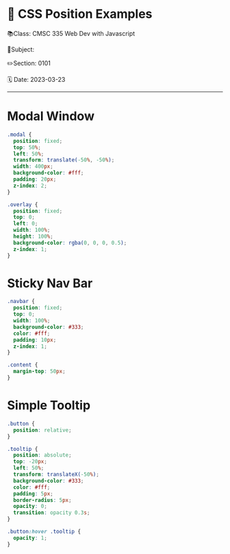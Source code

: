 # 🎨 CSS Position Examples

📚Class: CMSC 335 Web Dev with Javascript

📘Subject: <a href="https://github.com/lamula21/cheat-sheets/blob/main/"></a>

✏️Section: 0101

🗓️ Date: 2023-03-23

---

# Modal Window
```css
.modal {
  position: fixed;
  top: 50%;
  left: 50%;
  transform: translate(-50%, -50%);
  width: 400px;
  background-color: #fff;
  padding: 20px;
  z-index: 2;
}

.overlay {
  position: fixed;
  top: 0;
  left: 0;
  width: 100%;
  height: 100%;
  background-color: rgba(0, 0, 0, 0.5);
  z-index: 1;
}
```


# Sticky Nav Bar
```css
.navbar {
  position: fixed;
  top: 0;
  width: 100%;
  background-color: #333;
  color: #fff;
  padding: 10px;
  z-index: 1;
}

.content {
  margin-top: 50px;
}
```

# Simple Tooltip
```css
.button {
  position: relative;
}

.tooltip {
  position: absolute;
  top: -20px;
  left: 50%;
  transform: translateX(-50%);
  background-color: #333;
  color: #fff;
  padding: 5px;
  border-radius: 5px;
  opacity: 0;
  transition: opacity 0.3s;
}

.button:hover .tooltip {
  opacity: 1;
}
```